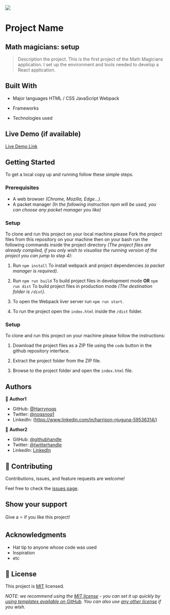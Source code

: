 ![](https://img.shields.io/badge/Microverse-blueviolet)

# Project Name

## Math magicians: setup

> Description the project.
This is the first project of the Math Magicians application. I set up the environment and tools needed to develop a React application. 

## Built With

- Major languages
    HTML / CSS
    JavaScript
    Webpack

- Frameworks

- Technologies used

## Live Demo (if available)

[Live Demo Link](https://livedemo.com)


## Getting Started

To get a local copy up and running follow these simple steps.

### Prerequisites

  - A web browser _(Chrome, Mozilla, Edge...)_.
  - A packet manager _(In the following instruction npm will be used, you can choose any packet manager you like)_

### Setup

  To clone and run this project on your local machine please Fork the project files from this repository on your machine then on your bash run the following commands inside the project directory _(The project files are already compiled, if you only wish to visualise the running version of the project you can jump to step 4)_: 

1. Run `npm install` To install webpack and project dependencies _(a packet manager is required)_.

2. Run `npm run build` To build project files in development mode **OR** `npm run dist` To build project files in production mode _(The destination folder is `/dist`)_.

3. To open the Webpack liver server run `npm run start`.
   
4. To run the project open the `index.html` inside the `/dist` folder.

### Setup

  To clone and run this project on your machine please follow the instructions: 

1. Download the project files as a ZIP file using the `code` button in the github repository interface.

2. Extract the project folder from the ZIP file.

3. Browse to the project folder and open the `index.html` file.




## Authors

👤 **Author1**

- GitHub: [@Harrynoqs](https://github.com/githubhandle)
- Twitter: [@noqsnoq1](https://twitter.com/twitterhandle)
- LinkedIn: (https://www.linkedin.com/in/harrison-njuguna-59536314/)

👤 **Author2**

- GitHub: [@githubhandle](https://github.com/githubhandle)
- Twitter: [@twitterhandle](https://twitter.com/twitterhandle)
- LinkedIn: [LinkedIn](https://linkedin.com/in/linkedinhandle)

## 🤝 Contributing

Contributions, issues, and feature requests are welcome!

Feel free to check the [issues page](../../issues/).

## Show your support

Give a ⭐️ if you like this project!

## Acknowledgments

- Hat tip to anyone whose code was used
- Inspiration
- etc

## 📝 License

This project is [MIT](./LICENSE) licensed.

_NOTE: we recommend using the [MIT license](https://choosealicense.com/licenses/mit/) - you can set it up quickly by [using templates available on GitHub](https://docs.github.com/en/communities/setting-up-your-project-for-healthy-contributions/adding-a-license-to-a-repository). You can also use [any other license](https://choosealicense.com/licenses/) if you wish._
